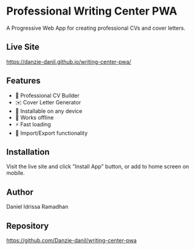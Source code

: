 # Professional Writing Center PWA

A Progressive Web App for creating professional CVs and cover letters.

## Live Site
https://danzie-danil.github.io/writing-center-pwa/

## Features
- 📝 Professional CV Builder
- ✉️ Cover Letter Generator
- 📱 Installable on any device
- 🔌 Works offline
- ⚡ Fast loading
- 💾 Import/Export functionality

## Installation
Visit the live site and click "Install App" button, or add to home screen on mobile.

## Author
Daniel Idrissa Ramadhan

## Repository
https://github.com/Danzie-danil/writing-center-pwa
